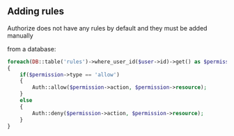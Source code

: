 

Adding rules
-----------

Authorize does not have any rules by default and they must be added manually






from a database:

```php
foreach(DB::table('rules')->where_user_id($user->id)->get() as $permission)
{
    if($permission->type == 'allow')
    {
        Auth::allow($permission->action, $permission->resource);
    }
    else
    {
        Auth::deny($permission->action, $permission->resource);
    }
}
```

